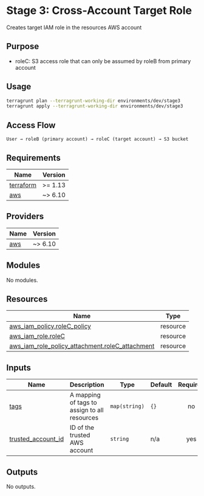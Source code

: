 # Stage 3: Cross-Account Target Role

Creates target IAM role in the resources AWS account

## Purpose

- roleC: S3 access role that can only be assumed by roleB from primary account

## Usage

```bash
terragrunt plan --terragrunt-working-dir environments/dev/stage3
terragrunt apply --terragrunt-working-dir environments/dev/stage3
```

## Access Flow

```
User → roleB (primary account) → roleC (target account) → S3 bucket
```

<!-- BEGIN_TF_DOCS -->
## Requirements

| Name | Version |
|------|---------|
| <a name="requirement_terraform"></a> [terraform](#requirement\_terraform) | >= 1.13 |
| <a name="requirement_aws"></a> [aws](#requirement\_aws) | ~> 6.10 |

## Providers

| Name | Version |
|------|---------|
| <a name="provider_aws"></a> [aws](#provider\_aws) | ~> 6.10 |

## Modules

No modules.

## Resources

| Name | Type |
|------|------|
| [aws_iam_policy.roleC_policy](https://registry.terraform.io/providers/hashicorp/aws/latest/docs/resources/iam_policy) | resource |
| [aws_iam_role.roleC](https://registry.terraform.io/providers/hashicorp/aws/latest/docs/resources/iam_role) | resource |
| [aws_iam_role_policy_attachment.roleC_attachment](https://registry.terraform.io/providers/hashicorp/aws/latest/docs/resources/iam_role_policy_attachment) | resource |

## Inputs

| Name | Description | Type | Default | Required |
|------|-------------|------|---------|:--------:|
| <a name="input_tags"></a> [tags](#input\_tags) | A mapping of tags to assign to all resources | `map(string)` | `{}` | no |
| <a name="input_trusted_account_id"></a> [trusted\_account\_id](#input\_trusted\_account\_id) | ID of the trusted AWS account | `string` | n/a | yes |

## Outputs

No outputs.
<!-- END_TF_DOCS -->

